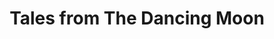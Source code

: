 ---
override_Title: 'Tales from The Dancing Moon - A life-sim & RPG mashup video game with a mysterious character driven story.'
override_FavIcon: 'favicon_tftdm'
title: Tales from The Dancing Moon
subtitle: |

comments: false
layout: "tftdm"
---